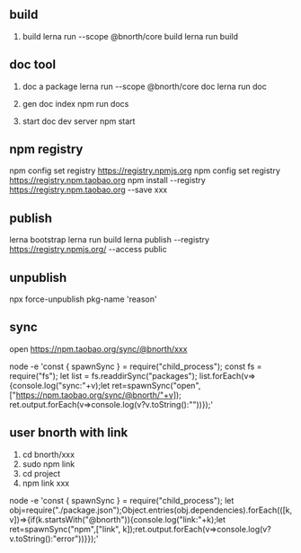 ## build 

1. build
  lerna run --scope @bnorth/core build
  lerna run build

## doc tool

1. doc a package
    lerna run --scope @bnorth/core doc
    lerna run doc

1. gen doc index
    npm run docs

1. start doc dev server
    npm start


## npm registry

npm config set registry https://registry.npmjs.org
npm config set registry https://registry.npm.taobao.org
npm install --registry https://registry.npm.taobao.org --save xxx

## publish

lerna bootstrap
lerna run build
lerna publish --registry https://registry.npmjs.org/ --access public

## unpublish 

npx force-unpublish pkg-name 'reason'

## sync

open https://npm.taobao.org/sync/@bnorth/xxx

node -e 'const { spawnSync } = require("child_process"); const fs = require("fs"); let list = fs.readdirSync("packages"); list.forEach(v=>{console.log("sync:"+v);let ret=spawnSync("open",["https://npm.taobao.org/sync/@bnorth/"+v]); ret.output.forEach(v=>console.log(v?v.toString():""))});'

## user bnorth with link

1. cd bnorth/xxx
1. sudo npm link
1. cd project
1. npm link xxx

node -e 'const { spawnSync } = require("child_process"); let obj=require("./package.json");Object.entries(obj.dependencies).forEach(([k,v])=>{if(k.startsWith("@bnorth")){console.log("link:"+k);let ret=spawnSync("npm",["link", k]);ret.output.forEach(v=>console.log(v?v.toString():"error"))}});'